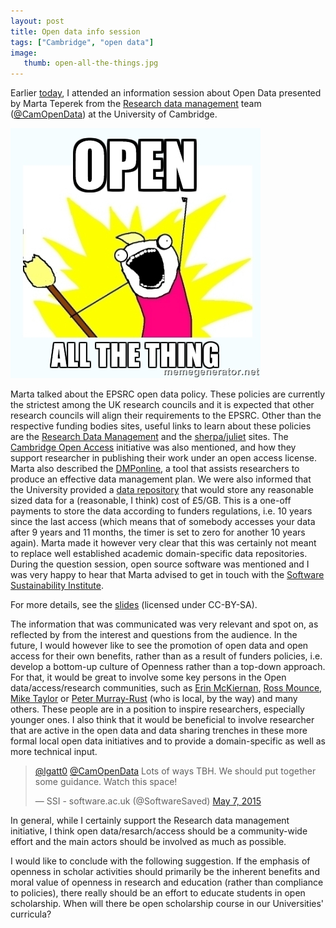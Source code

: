 ```yaml
---
layout: post
title: Open data info session
tags: ["Cambridge", "open data"]
image:
   thumb: open-all-the-things.jpg
---
```



Earlier
[today](http://www.data.cam.ac.uk/events/open-data-lunchtime-session-central-cambridge-0),
I attended an information session about Open Data presented by Marta
Teperek from the
[Research data management](http://www.data.cam.ac.uk/) team
([@CamOpenData](https://twitter.com/CamOpenData)) at the University of
Cambridge.

<!--more-->

![open all the things](/images/open-all-the-things.jpg)

Marta talked about the EPSRC open data policy. These policies are
currently the strictest among the UK research councils and it is
expected that other research councils will align their requirements to
the EPSRC. Other than the respective funding bodies sites, useful
links to learn about these policies are the
[Research Data Management](http://www.data.cam.ac.uk/research-data-policies/funders-policies)
and the [sherpa/juliet](http://www.sherpa.ac.uk/juliet/) sites. The
[Cambridge Open Access](https://www.openaccess.cam.ac.uk/) initiative
was also mentioned, and how they support researcher in publishing
their work under an open access license. Marta also described the
[DMPonline](https://dmponline.dcc.ac.uk/), a tool that assists
researchers to produce an effective data management plan. We were also
informed that the University provided a
[data repository](http://www.data.cam.ac.uk/data-repository) that
would store any reasonable sized data for a (reasonable, I think) cost
of £5/GB. This is a one-off payments to store the data according to
funders regulations, i.e. 10 years since the last access (which means
that of somebody accesses your data after 9 years and 11 months, the
timer is set to zero for another 10 years again). Marta made it
however very clear that this was certainly not meant to replace well
established academic domain-specific data repositories. During the
question session, open source software was mentioned and I was very
happy to hear that Marta advised to get in touch with the
[Software Sustainability Institute](http://software.ac.uk/).

For more details, see the
[slides](http://www.data.cam.ac.uk/files/20150507_opendata.pdf)
(licensed under CC-BY-SA).

The information that was communicated was very relevant and spot on,
as reflected by from the interest and questions from the audience. In
the future, I would however like to see the promotion of open data and
open access for their own benefits, rather than as a result of funders
policies, i.e. develop a bottom-up culture of Openness rather than a
top-down approach. For that, it would be great to involve some key
persons in the Open data/access/research communities, such as
[Erin McKiernan](https://twitter.com/emckiernan13),
[Ross Mounce](https://twitter.com/rmounce),
[Mike Taylor](https://twitter.com/MikeTaylor) or
[Peter Murray-Rust](https://twitter.com/petermurrayrust) (who is
local, by the way) and many others. These people are in a position to
inspire researchers, especially younger ones. I also think that it
would be beneficial to involve researcher that are active in the open
data and data sharing trenches in these more formal local open data
initiatives and to provide a domain-specific as well as more technical
input.

<blockquote class="twitter-tweet" lang="en"><p lang="en" dir="ltr"><a
href="https://twitter.com/lgatt0">@lgatt0</a> <a
href="https://twitter.com/CamOpenData">@CamOpenData</a> Lots of ways
TBH. We should put together some guidance. Watch this
space!</p>&mdash; SSI - software.ac.uk (@SoftwareSaved) <a
href="https://twitter.com/SoftwareSaved/status/596294176377053185">May
7, 2015</a></blockquote> <script async
src="//platform.twitter.com/widgets.js" charset="utf-8"></script>


In general, while I certainly support the Research data management
initiative, I think open data/resarch/access should be a
community-wide effort and the main actors should be involved as much
as possible.

I would like to conclude with the following suggestion. If the
emphasis of openness in scholar activities should primarily be the
inherent benefits and moral value of openness in research and
education (rather than compliance to policies), there really should be
an effort to educate students in open scholarship. When will there be
open scholarship course in our Universities' curricula?


